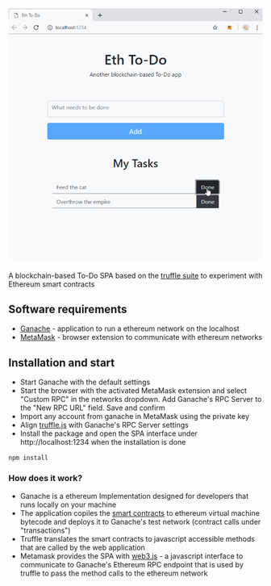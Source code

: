  ![Eth To-Do](./docs/eth-to-do.gif)
--
A blockchain-based To-Do SPA based on the [truffle suite](https://truffleframework.com/docs/truffle) to experiment with Ethereum smart contracts 

## Software requirements
* [Ganache](https://truffleframework.com/ganache/) - application to run a ethereum network on the localhost
* [MetaMask](https://metamask.io/) - browser extension to communicate with ethereum networks

## Installation and start
* Start Ganache with the default settings
* Start the browser with the activated MetaMask extension and select "Custom RPC" in the networks dropdown. Add Ganache's RPC Server to the "New RPC URL" field. Save and confirm
* Import any account from ganache in MetaMask using the private key
* Align [truffle.js](./truffle.js) with Ganache's RPC Server settings
* Install the package and open the SPA interface under http://localhost:1234 when the installation is done
```
npm install
```

### How does it work?

* Ganache is a ethereum Implementation designed for developers that runs locally on your machine
* The application copiles the [smart contracts](./contracts) to ethereum virtual machine bytecode and deploys it to Ganache's test network (contract calls under "transactions")
* Truffle translates the smart contracts to javascript accessible methods that are called by the web application
* Metamask provides the SPA with [web3.js](https://github.com/ethereum/web3.js/) - a javascript interface to  communicate to Ganache's Ethereum RPC endpoint that is used by truffle to pass the method calls to the ethereum network
